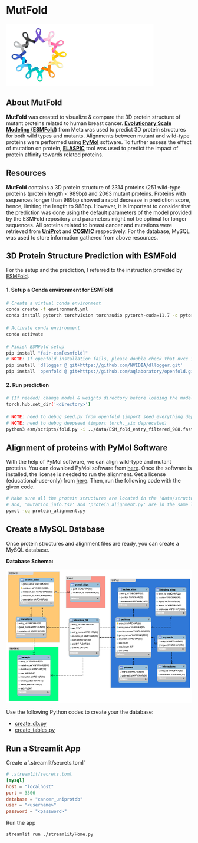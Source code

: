 # MutFold

<img src='streamlit/images/front_page_sb.png' width='400'>

## About MutFold

**MutFold** was created to visualize & compare the 3D protein structure of mutant proteins related to human breast cancer. [**Evolutionary Scale Modeling (ESMFold)**](https://github.com/facebookresearch/esm) from Meta was used to predict 3D protein structures for both wild types and mutants. Alignments between mutant and wild-type proteins were performed using [**PyMol**](https://pymol.org/2/) software. To further assess the effect of mutation on protein, [**ELASPIC**](http://elaspic.kimlab.org/help/) tool was used to predict the impact of protein affinity towards related proteins.

## Resources

**MutFold** contains a 3D protein structure of 2314 proteins (251 wild-type proteins (protein length < 989bp) and 2063 mutant proteins. Proteins with sequences longer than 989bp showed a rapid decrease in prediction score, hence, limiting the length to 988bp. However, it is important to consider that the prediction was done using the default parameters of the model provided by the ESMFold repository and parameters might not be optimal for longer sequences. All proteins related to breast cancer and mutations were retrieved from [**UniProt**](https://www.uniprot.org/) and [**COSMIC**](https://cancer.sanger.ac.uk/cosmic) respectively. For the database, MySQL was used to store information gathered from above resources.

## 3D Protein Structure Prediction with ESMFold

For the setup and the prediction, I referred to the instruction provided by [ESMFold](https://github.com/facebookresearch/esm/tree/main).

#### 1. Setup a Conda environment for ESMFold

```bash
# Create a virtual conda environment
conda create -f environment.yml
conda install pytorch torchvision torchaudio pytorch-cuda=11.7 -c pytorch -c nvidia

# Activate conda environment
conda activate

# Finish ESMFold setup
pip install "fair-esm[esmfold]"
# NOTE: If openfold installation fails, please double check that nvcc is available and that a cuda-compatable version of PyTorch has been installed.
pip install 'dllogger @ git+https://github.com/NVIDIA/dllogger.git'
pip install 'openfold @ git+https://github.com/aqlaboratory/openfold.git@4b41059694619831a7db195b7e0988fc4ff3a307'
```

#### 2. Run prediction

```bash
# (If needed) change model & weights directory before loading the model
torch.hub.set_dir('<directory>')

# NOTE: need to debug seed.py from openfold (import seed_everything deprecated)
# NOTE: need to debug deepseed (import torch._six deprecated)
python3 esm/scripts/fold.py -i ../data/ESM_fold_entry_filtered_988.fasta -o ../data/structures/ --max-tokens-per-batch 0 --cpu-offload >> esmfold.log
```

## Alignment of proteins with PyMol Software

With the help of PyMol software, we can align wild-type and mutant proteins. You can download PyMol software from [here](https://pymol.org/2/). Once the software is installed, the license is needed to run the alignment. Get a license (educational-use-only) from [here](https://pymol.org/edu/). Then, run the following code with the given code.

```bash
# Make sure all the protein structures are located in the 'data/structures' directory
# and, 'mutation_info.tsv' and 'protein_alignment.py' are in the same location.
pymol -cq protein_alignment.py
```

## Create a MySQL Database

Once protein structures and alignment files are ready, you can create a MySQL database.

**Database Schema:**

<img src='streamlit/images/schema.png' width='800'>

Use the following Python codes to create your the database:

- [create_db.py](create_db.py)
- [create_tables.py](create_tables.py)


## Run a Streamlit App

Create a '.streamlit/secrets.toml'

```TOML
# .streamlit/secrets.toml
[mysql]
host = "localhost"
port = 3306
database = "cancer_uniprotdb"
user = "<username>"
password = "<password>"
```

Run the app

```bash
streamlit run ./streamlit/Home.py
```